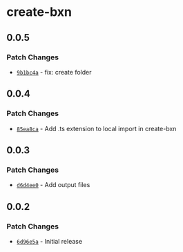 # create-bxn

## 0.0.5

### Patch Changes

- [`9b1bc4a`](https://github.com/buildxn/bxn/commit/9b1bc4ab6c7b5860f917a93676d108f908463256) - fix: create folder

## 0.0.4

### Patch Changes

- [`85ea8ca`](https://github.com/buildxn/bxn/commit/85ea8caf77382c92228d91950d9410439345fbb0) - Add .ts extension to local import in create-bxn

## 0.0.3

### Patch Changes

- [`d6d4ee0`](https://github.com/buildxn/bxn/commit/d6d4ee0a6102136b44ab28e4c0156100c5c449fa) - Add output files

## 0.0.2

### Patch Changes

- [`6d96e5a`](https://github.com/buildxn/bxn/commit/6d96e5aa9c4e9154b7ac0826394604a7cf730848) - Initial release

